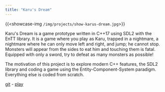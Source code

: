 ```yaml
---
title: "Karu's Dream"
---
```


{{<showcase-img `/img/projects/show-karus-dream.jpg`>}}

Karu's Dream is a game prototype written in C++17 using SDL2 with the EnTT library. It is a game where you play as Karu, trapped in a nightmare, a nightmare where he can only move left and right, and jump; he cannot stop. Monsters will appear from the sides to eat him and touching them is fatal. Equipped with only a sword, try to defeat as many monsters as possible!

The motivation of this project is to explore modern C++ features, the SDL2 library and coding a game using the Entity-Component-System paradigm. Everything else is coded from scratch.

[git](https://github.com/momodevelop/karus-dream) -
[play](https://momohoudai.itch.io/karudream)

